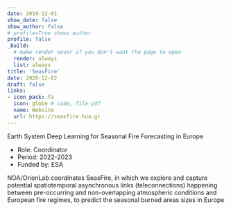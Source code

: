 ```yaml
---
date: 2019-12-01
show_date: false
show_author: false
# profile=True shows author
profile: false    
_build:
  # make render never if you don't want the page to open
  render: always
  list: always
title: 'SeasFire'
date: 2020-12-02
draft: false
links:
- icon_pack: fa
  icon: globe # code, file-pdf
  name: Website
  url: https://seasfire.hua.gr
---
```


Earth System Deep Learning for Seasonal Fire Forecasting in Europe

- Role:       Coordinator 
- Period:     2022-2023
- Funded by:  ESA

<!--more-->

NOA/OrionLab coordinates SeasFire, in which we explore and capture potential spatiotemporal asynchronous links (teleconnections) happening between pre-occurring and non-overlapping atmospheric conditions and European fire regimes, to predict the seasonal burned areas sizes in Europe